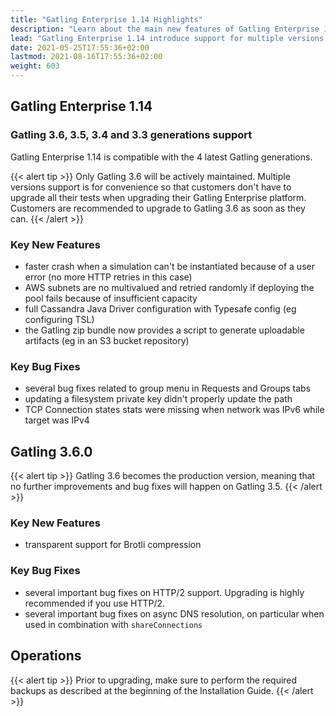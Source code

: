 ```yaml
---
title: "Gatling Enterprise 1.14 Highlights"
description: "Learn about the main new features of Gatling Enterprise 1.14"
lead: "Gatling Enterprise 1.14 introduce support for multiple versions of Gatling and performance fixes"
date: 2021-05-25T17:55:36+02:00
lastmod: 2021-08-16T17:55:36+02:00
weight: 603
---
```


## Gatling Enterprise 1.14

### Gatling 3.6, 3.5, 3.4 and 3.3 generations support

Gatling Enterprise 1.14 is compatible with the 4 latest Gatling generations.

{{< alert tip >}}
Only Gatling 3.6 will be actively maintained.
Multiple versions support is for convenience so that customers don't have to upgrade all their tests when upgrading their Gatling Enterprise platform.
Customers are recommended to upgrade to Gatling 3.6 as soon as they can.
{{< /alert >}}

### Key New Features

* faster crash when a simulation can't be instantiated because of a user error (no more HTTP retries in this case)
* AWS subnets are no multivalued and retried randomly if deploying the pool fails because of insufficient capacity
* full Cassandra Java Driver configuration with Typesafe config (eg configuring TSL)
* the Gatling zip bundle now provides a script to generate uploadable artifacts (eg in an S3 bucket repository)

### Key Bug Fixes

* several bug fixes related to group menu in Requests and Groups tabs
* updating a filesystem private key didn't properly update the path
* TCP Connection states stats were missing when network was IPv6 while target was IPv4

## Gatling 3.6.0

{{< alert tip >}}
Gatling 3.6 becomes the production version, meaning that no further improvements and bug fixes will happen on Gatling 3.5.
{{< /alert >}}

### Key New Features

* transparent support for Brotli compression

### Key Bug Fixes

* several important bug fixes on HTTP/2 support. Upgrading is highly recommended if you use HTTP/2.
* several important bug fixes on async DNS resolution, on particular when used in combination with `shareConnections`

## Operations

{{< alert tip >}}
Prior to upgrading, make sure to perform the required backups as described at the beginning of the Installation Guide.
{{< /alert >}}
